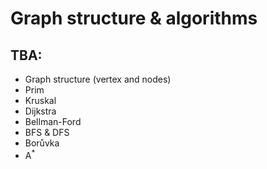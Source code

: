# Graph structure & algorithms

## TBA:

* Graph structure (vertex and nodes)
* Prim
* Kruskal
* Dijkstra
* Bellman-Ford
* BFS & DFS
* Borůvka
* A<sup>*</sup>